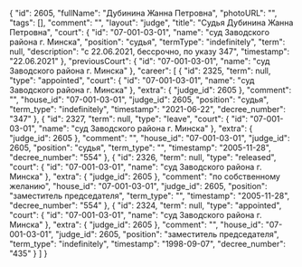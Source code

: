 {
    "id": 2605,
    "fullName": "Дубинина Жанна Петровна",
    "photoURL": "",
    "tags": [],
    "comment": "",
    "layout": "judge",
    "title": "Судья Дубинина Жанна Петровна",
    "court": {
        "id": "07-001-03-01",
        "name": "суд Заводского района г. Минска",
        "position": "судья",
        "termType": "indefinitely",
        "term": null,
        "description": "c 22.06.2021, бессрочно, по указу 347",
        "timestamp": "22.06.2021"
    },
    "previousCourt": {
        "id": "07-001-03-01",
        "name": "суд Заводского района г. Минска"
    },
    "career": [
        {
            "id": 2325,
            "term": null,
            "type": "appointed",
            "court": {
                "id": "07-001-03-01",
                "name": "суд Заводского района г. Минска"
            },
            "extra": {
                "judge_id": 2605
            },
            "comment": "",
            "house_id": "07-001-03-01",
            "judge_id": 2605,
            "position": "судья",
            "term_type": "indefinitely",
            "timestamp": "2021-06-22",
            "decree_number": "347"
        },
        {
            "id": 2327,
            "term": null,
            "type": "leave",
            "court": {
                "id": "07-001-03-01",
                "name": "суд Заводского района г. Минска"
            },
            "extra": {
                "judge_id": 2605
            },
            "comment": "",
            "house_id": "07-001-03-01",
            "judge_id": 2605,
            "position": "судья",
            "term_type": "",
            "timestamp": "2005-11-28",
            "decree_number": "554"
        },
        {
            "id": 2326,
            "term": null,
            "type": "released",
            "court": {
                "id": "07-001-03-01",
                "name": "суд Заводского района г. Минска"
            },
            "extra": {
                "judge_id": 2605
            },
            "comment": "по собственному желанию",
            "house_id": "07-001-03-01",
            "judge_id": 2605,
            "position": "заместитель председателя",
            "term_type": "",
            "timestamp": "2005-11-28",
            "decree_number": "554"
        },
        {
            "id": 2324,
            "term": null,
            "type": "appointed",
            "court": {
                "id": "07-001-03-01",
                "name": "суд Заводского района г. Минска"
            },
            "extra": {
                "judge_id": 2605
            },
            "comment": "",
            "house_id": "07-001-03-01",
            "judge_id": 2605,
            "position": "заместитель председателя",
            "term_type": "indefinitely",
            "timestamp": "1998-09-07",
            "decree_number": "435"
        }
    ]
}